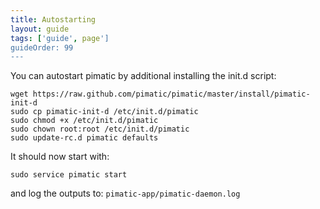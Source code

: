 ```yaml
---
title: Autostarting
layout: guide
tags: ['guide', page']
guideOrder: 99
---
```

You can autostart pimatic by additional installing the init.d script:

    wget https://raw.github.com/pimatic/pimatic/master/install/pimatic-init-d
    sudo cp pimatic-init-d /etc/init.d/pimatic
    sudo chmod +x /etc/init.d/pimatic
    sudo chown root:root /etc/init.d/pimatic
    sudo update-rc.d pimatic defaults

It should now start with:
  
    sudo service pimatic start

and log the outputs to: `pimatic-app/pimatic-daemon.log`